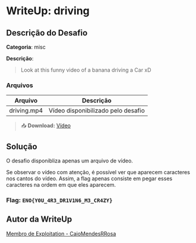 # WriteUp: driving
## Descrição do Desafio
**Categoria**: misc

**Descrição**:
> Look at this funny video of a banana driving a Car xD

### Arquivos
| Arquivo | Descrição |
| ------- | --------- |
| driving.mp4 | Vídeo disponibilizado pelo desafio |

> 📥 **Download:** [Vídeo](https://github.com/HawkSecUnifei/Writeups/blob/main/2025/nullcon_CTF/driving/driving.mp4)

## Solução
O desafio disponibliza apenas um arquivo de vídeo.

Se observar o vídeo com atenção, é possível ver que aparecem caracteres nos cantos do vídeo. Assim, a flag apenas consiste em pegar esses caracteres na ordem em que eles aparecem.

### Flag: `ENO{Y0U_4R3_DR1V1N6_M3_CR4ZY}`

## Autor da WriteUp
[Membro de Exploitation - CaioMendesRRosa](https://github.com/CaioMendesRRosa)

